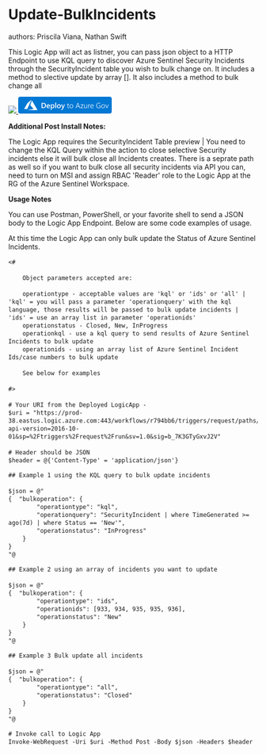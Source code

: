 # Update-BulkIncidents
authors: Priscila Viana, Nathan Swift

This Logic App will act as listner, you can pass json object to a HTTP Endpoint to use KQL query to discover Azure Sentinel Security Incidents through the SecurityIncident table you wish to bulk change on. It includes a method to slective update by array []. It also includes a method to bulk change all

<a href="https://portal.azure.com/#create/Microsoft.Template/uri/https%3A%2F%2Fraw.githubusercontent.com%2FAzure%2FAzure-Sentinel%2Fmaster%2FPlaybooks%2FUpdate-BulkIncidents%2Fazuredeploy.json" target="_blank">
    <img src="https://aka.ms/deploytoazurebutton"/>
</a>
<a href="https://portal.azure.us/#create/Microsoft.Template/uri/https%3A%2F%2Fraw.githubusercontent.com%2FAzure%2FAzure-Sentinel%2Fmaster%2FPlaybooks%2FUpdate-BulkIncidents%2Fazuredeploy.json" target="_blank">
<img src="https://raw.githubusercontent.com/Azure/azure-quickstart-templates/master/1-CONTRIBUTION-GUIDE/images/deploytoazuregov.png"/>
</a>

**Additional Post Install Notes:**

The Logic App requires the SecurityIncident Table preview | You need to change the KQL Query within the action to close selective Security incidents else it will bulk close all Incidents creates. There is a seprate path as well so if you want to bulk close all security incidents via API you can, need to turn on MSI and assign RBAC 'Reader' role to the Logic App at the RG of the Azure Sentinel Workspace.

**Usage Notes**

You can use Postman, PowerShell, or your favorite shell to send a JSON body to the Logic App Endpoint. Below are some code examples of usage.

At this time the Logic App can only bulk update the Status of Azure Sentinel Incidents.

```
<#

    Object parameters accepted are:

    operationtype - acceptable values are 'kql' or 'ids' or 'all' | 'kql' = you will pass a parameter 'operationquery' with the kql language, those results will be passed to bulk update incidents | 'ids' = use an array list in parameter 'operationids'
    operationstatus - Closed, New, InProgress  
    operationkql - use a kql query to send results of Azure Sentinel Incidents to bulk update
    operationids - using an array list of Azure Sentinel Incident Ids/case numbers to bulk update

    See below for examples

#>

# Your URI from the Deployed LogicApp - 
$uri = "https://prod-38.eastus.logic.azure.com:443/workflows/r794bb6/triggers/request/paths/invoke?api-version=2016-10-01&sp=%2Ftriggers%2Frequest%2Frun&sv=1.0&sig=b_7K3GTyGxvJ2V"

# Header should be JSON
$header = @{'Content-Type' = 'application/json'}
```

```
## Example 1 using the KQL query to bulk update incidents

$json = @"
{  "bulkoperation": {
        "operationtype": "kql",
        "operationquery": "SecurityIncident | where TimeGenerated >= ago(7d) | where Status == 'New'",
        "operationstatus": "InProgress"
    }
}
"@
```

```
## Example 2 using an array of incidents you want to update

$json = @"
{  "bulkoperation": {
        "operationtype": "ids",
        "operationids": [933, 934, 935, 935, 936],
        "operationstatus": "New"
    }
}
"@
```

```
## Example 3 Bulk update all incidents

$json = @"
{  "bulkoperation": {
        "operationtype": "all",
        "operationstatus": "Closed"
    }
}
"@
```

```
# Invoke call to Logic App
Invoke-WebRequest -Uri $uri -Method Post -Body $json -Headers $header
```